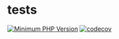 # tests

[![Minimum PHP Version](https://img.shields.io/badge/php-%3E%3D%207.4-8892BF.svg?style=flat-square)](https://php.net/)
[![codecov](https://codecov.io/gh/spiandorello/Fibbonaci-php/branch/master/graph/badge.svg)](https://codecov.io/gh/spiandorello/Fibbonaci-php)